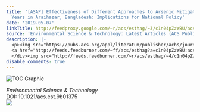 ```yaml
---
title: '[ASAP] Effectiveness of Different Approaches to Arsenic Mitigation over 18
  Years in Araihazar, Bangladesh: Implications for National Policy'
date: '2019-05-07'
linkTitle: http://feedproxy.google.com/~r/acs/esthag/~3/c1n04pZzW8U/acs.est.9b01375
source: 'Environmental Science & Technology: Latest Articles (ACS Publications)'
description: |-
  <p><img src="https://pubs.acs.org/appl/literatum/publisher/achs/journals/content/esthag/0/esthag.ahead-of-print/acs.est.9b01375/20190507/images/medium/es-2019-01375v_0005.gif" alt="TOC Graphic"/></p><div><cite>Environmental Science & Technology</cite></div><div>DOI: 10.1021/acs.est.9b01375</div><div class="feedflare">
  <a href="http://feeds.feedburner.com/~ff/acs/esthag?a=c1n04pZzW8U:acsNKRLrcOE:yIl2AUoC8zA"><img src="http://feeds.feedburner.com/~ff/acs/esthag?d=yIl2AUoC8zA" border="0"></img></a>
  </div><img src="http://feeds.feedburner.com/~r/acs/esthag/~4/c1n04pZzW8U" height="1" width="1" ...
disable_comments: true
---
```

<p><img src="https://pubs.acs.org/appl/literatum/publisher/achs/journals/content/esthag/0/esthag.ahead-of-print/acs.est.9b01375/20190507/images/medium/es-2019-01375v_0005.gif" alt="TOC Graphic"/></p><div><cite>Environmental Science & Technology</cite></div><div>DOI: 10.1021/acs.est.9b01375</div><div class="feedflare">
<a href="http://feeds.feedburner.com/~ff/acs/esthag?a=c1n04pZzW8U:acsNKRLrcOE:yIl2AUoC8zA"><img src="http://feeds.feedburner.com/~ff/acs/esthag?d=yIl2AUoC8zA" border="0"></img></a>
</div><img src="http://feeds.feedburner.com/~r/acs/esthag/~4/c1n04pZzW8U" height="1" width="1" ...